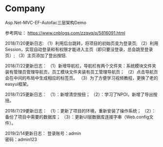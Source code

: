 # Company
Asp.Net-MVC-EF-Autofac三层架构Demo

参考网址：
https://www.cnblogs.com/zzqvq/p/5816091.html

2018/7/20更新日志:
（1）利用后台跳转，将项目的初始页变为登录页;
（2）利用Session，实现自动登录和有权限才能进入主页（即只要没登录，总会跳至登录页）;
（3）主页添加了登出按钮.

2018/7/22更新日志：
（1）新增导航栏，导航栏有两个文件夹：系统模块文件夹装有管理员管理导航页，员工模块文件夹装有员工管理导航页；
（2）点击导航页会在中间的布局中生成相应的标签页。
（3）为了方便学习视频教程，更换了老的easyui框架。

2018/7/25更新日志：
（1）：新增清空按扭；
（2）：学习了NPOI，新增了导出按扭。

2018/7/29更新日志：
（1）：更新了项目的环境，重新安装了操作系统；
（2）：备份了项目中需要的数据库；
（3）：更新UI层数据库连接字串（Web.config文件）。

2019/2/14更新日志：
  登录账号：admin    
  密码：admin123

